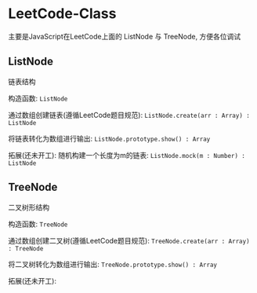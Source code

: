 # LeetCode-Class
主要是JavaScript在LeetCode上面的 ListNode 与 TreeNode, 方便各位调试

## ListNode
链表结构

构造函数: `ListNode`

通过数组创建链表(遵循LeetCode题目规范): `ListNode.create(arr : Array) : ListNode`

将链表转化为数组进行输出: `ListNode.prototype.show() : Array`

拓展(还未开工): 随机构建一个长度为m的链表: `ListNode.mock(m : Number) : ListNode`

## TreeNode
二叉树形结构

构造函数: `TreeNode`

通过数组创建二叉树(遵循LeetCode题目规范): `TreeNode.create(arr : Array) : TreeNode`

将二叉树转化为数组进行输出: `TreeNode.prototype.show() : Array`


拓展(还未开工): 